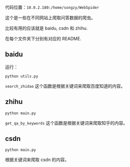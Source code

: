 代码位置：`10.0.2.180:/home/songzy/WebSpider`

这个是一些在不同网站上爬取问答数据的爬虫。

比较有用的应该就是 baidu, csdn 和 zhihu.

在每个文件夹下分别有对应的 README.

## baidu

运行：

```
python utils.py
```

`search_zhidao` 这个函数是根据关键词来爬取百度知道的内容。

## zhihu

```
python main.py
```

`get_qa_by_keywords` 这个函数是根据关键词来爬取知乎的内容。

## csdn

```
python main.py
```

根据关键词来爬取 csdn 的内容。
